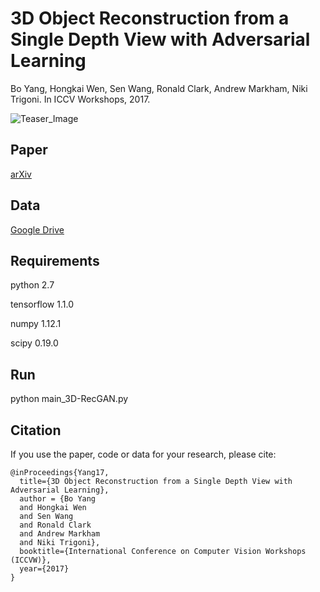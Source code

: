 # 3D Object Reconstruction from a Single Depth View with Adversarial Learning
Bo Yang, Hongkai Wen, Sen Wang, Ronald Clark, Andrew Markham, Niki Trigoni. In ICCV Workshops, 2017. 

![Teaser_Image](https://github.com/Yang7879/3D-RecGAN/blob/master/3d_recgan_sample.png)

## Paper
[arXiv](https://arxiv.org/abs/1708.07969)

## Data
[Google Drive](https://drive.google.com/drive/folders/0B4LOSo26CrtjXzB2TDdHOXZqTlk)

## Requirements
python 2.7

tensorflow 1.1.0

numpy 1.12.1

scipy 0.19.0

## Run
python main_3D-RecGAN.py

## Citation
If you use the paper, code or data for your research, please cite:
```
@inProceedings{Yang17,
  title={3D Object Reconstruction from a Single Depth View with Adversarial Learning},
  author = {Bo Yang
  and Hongkai Wen
  and Sen Wang
  and Ronald Clark
  and Andrew Markham
  and Niki Trigoni},
  booktitle={International Conference on Computer Vision Workshops (ICCVW)},
  year={2017}
}
```
